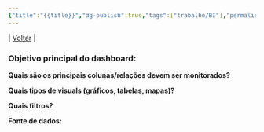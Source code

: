 ```yaml
---
{"title":"{{title}}","dg-publish":true,"tags":["trabalho/BI"],"permalink":"/0.Settings/template/2_BI/","dgPassFrontmatter":true,"noteIcon":""}
---
```


| [Voltar](index) |
### Objetivo principal do dashboard:

**Quais são os principais colunas/relações devem ser monitorados?**

**Quais tipos de visuals (gráficos, tabelas, mapas)?**

**Quais filtros?**

**Fonte de dados:**
